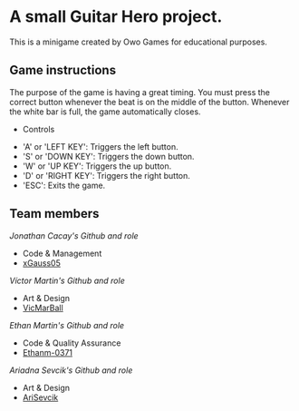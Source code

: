 # A small Guitar Hero project.
This is a minigame created by Owo Games for educational purposes.
## Game instructions
The purpose of the game is having a great timing. You must press the correct button whenever the beat is on the middle of the button. Whenever the white bar is full,
the game automatically closes.

- Controls
* 'A' or 'LEFT KEY': Triggers the left button.
* 'S' or 'DOWN KEY': Triggers the down button.
* 'W' or 'UP KEY': Triggers the up button.
* 'D' or 'RIGHT KEY': Triggers the right button.
* 'ESC': Exits the game.

## Team members
_Jonathan Cacay's Github and role_

+ Code & Management
+ [xGauss05](https://github.com/xGauss05)

_Víctor Martin's Github and role_

+ Art & Design
+ [VicMarBall](https://github.com/VicMarBall)

_Ethan Martin's Github and role_

+ Code & Quality Assurance
+ [Ethanm-0371](https://github.com/Ethanm-0371)

_Ariadna Sevcik's Github and role_

+ Art & Design
+ [AriSevcik](https://github.com/AriSevcik)
